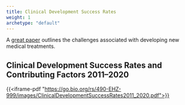 ```yaml
---
title: Clinical Development Success Rates
weight: 1
archetype: "default"
---
```


A [great paper](https://go.bio.org/rs/490-EHZ-999/images/ClinicalDevelopmentSuccessRates2011_2020.pdf) outlines the challenges associated with developing new medical treatments.

## Clinical Development Success Rates and Contributing Factors 2011–2020

{{<iframe-pdf "https://go.bio.org/rs/490-EHZ-999/images/ClinicalDevelopmentSuccessRates2011_2020.pdf">}}
